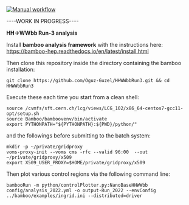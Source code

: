 
[![Manual workflow](https://github.com/Oguz-Guzel/HHWWbbRun3/actions/workflows/manual.yml/badge.svg)](https://github.com/Oguz-Guzel/HHWWbbRun3/actions/workflows/manual.yml)

----WORK IN PROGRESS----

**HH->WWbb Run-3 analysis**

Install **bamboo analysis framework** with the instructions here: https://bamboo-hep.readthedocs.io/en/latest/install.html

Then clone this repository inside the directory containing the bamboo installation:

```
git clone https://github.com/Oguz-Guzel/HHWWbbRun3.git && cd HHWWbbRun3
```

Execute these each time you start from a clean shell:
```
source /cvmfs/sft.cern.ch/lcg/views/LCG_102/x86_64-centos7-gcc11-opt/setup.sh
source Bamboo/bamboovenv/bin/activate
export PYTHONPATH="${PYTHONPATH}:${PWD}/python/"
```

and the followings before submitting to the batch system:

```
mkdir -p ~/private/gridproxy
voms-proxy-init --voms cms -rfc --valid 96:00  --out ~/private/gridproxy/x509
export X509_USER_PROXY=$HOME/private/gridproxy/x509
```

Then plot various control regions via the following command line:

```
bambooRun -m python/controlPlotter.py:NanoBaseHHWWbb config/analysis_2022.yml -o output-Run_2022 --envConfig ../bamboo/examples/ingrid.ini --distributed=driver
```
